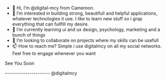 - 👋 Hi, I’m @digital-mcy from Cameroon.
- 👀 I’m interested in building strong, beautifull and helpful applications, whatever technologies it use. I like to learn new stuff so i grap everything that can fullfill my desire.  
- 🌱 I’m currently learning ui and ux design, psychology, marketing and a bunch of things
- 💞️ I’m looking to collaborate on projects where my skills can be usefull
- 📫 How to reach me? Simple i use digitalmcy on all my social networks. Feel free to engage whenever you want

See You Soon

---------------------- @digitalmcy

<!---
digital-mcy/digital-mcy is a ✨ special ✨ repository because its `README.md` (this file) appears on your GitHub profile.
You can click the Preview link to take a look at your changes.
--->

